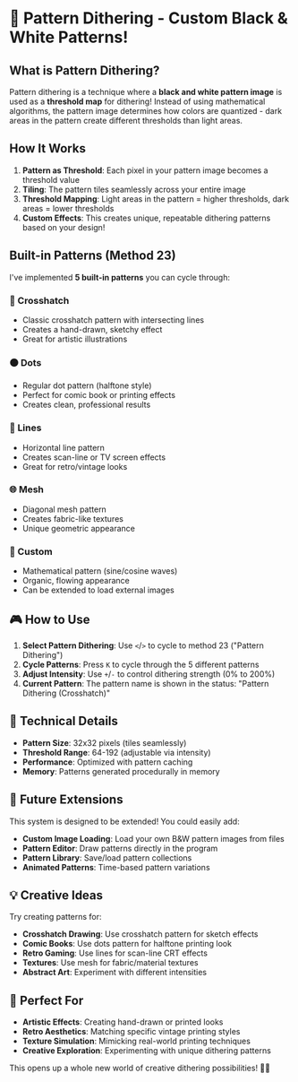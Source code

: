 # 🎨 Pattern Dithering - Custom Black & White Patterns!

## What is Pattern Dithering?

Pattern dithering is a technique where a **black and white pattern image** is used as a **threshold map** for dithering! Instead of using mathematical algorithms, the pattern image determines how colors are quantized - dark areas in the pattern create different thresholds than light areas.

## How It Works

1. **Pattern as Threshold**: Each pixel in your pattern image becomes a threshold value
2. **Tiling**: The pattern tiles seamlessly across your entire image  
3. **Threshold Mapping**: Light areas in the pattern = higher thresholds, dark areas = lower thresholds
4. **Custom Effects**: This creates unique, repeatable dithering patterns based on your design!

## Built-in Patterns (Method 23)

I've implemented **5 built-in patterns** you can cycle through:

### **🔲 Crosshatch**
- Classic crosshatch pattern with intersecting lines
- Creates a hand-drawn, sketchy effect
- Great for artistic illustrations

### **⚫ Dots** 
- Regular dot pattern (halftone style)
- Perfect for comic book or printing effects
- Creates clean, professional results

### **📏 Lines**
- Horizontal line pattern
- Creates scan-line or TV screen effects
- Great for retro/vintage looks

### **🌐 Mesh**
- Diagonal mesh pattern
- Creates fabric-like textures
- Unique geometric appearance

### **🎨 Custom**
- Mathematical pattern (sine/cosine waves)
- Organic, flowing appearance
- Can be extended to load external images

## 🎮 How to Use

1. **Select Pattern Dithering**: Use `<`/`>` to cycle to method 23 ("Pattern Dithering")
2. **Cycle Patterns**: Press `K` to cycle through the 5 different patterns
3. **Adjust Intensity**: Use `+`/`-` to control dithering strength (0% to 200%)
4. **Current Pattern**: The pattern name is shown in the status: "Pattern Dithering (Crosshatch)"

## 🔧 Technical Details

- **Pattern Size**: 32x32 pixels (tiles seamlessly)
- **Threshold Range**: 64-192 (adjustable via intensity)
- **Performance**: Optimized with pattern caching
- **Memory**: Patterns generated procedurally in memory

## 🚀 Future Extensions

This system is designed to be extended! You could easily add:
- **Custom Image Loading**: Load your own B&W pattern images from files
- **Pattern Editor**: Draw patterns directly in the program
- **Pattern Library**: Save/load pattern collections
- **Animated Patterns**: Time-based pattern variations

## 💡 Creative Ideas

Try creating patterns for:
- **Crosshatch Drawing**: Use crosshatch pattern for sketch effects
- **Comic Books**: Use dots pattern for halftone printing look
- **Retro Gaming**: Use lines for scan-line CRT effects  
- **Textures**: Use mesh for fabric/material textures
- **Abstract Art**: Experiment with different intensities

## 🎯 Perfect For

- **Artistic Effects**: Creating hand-drawn or printed looks
- **Retro Aesthetics**: Matching specific vintage printing styles
- **Texture Simulation**: Mimicking real-world printing techniques
- **Creative Exploration**: Experimenting with unique dithering patterns

This opens up a whole new world of creative dithering possibilities! 🎨✨
